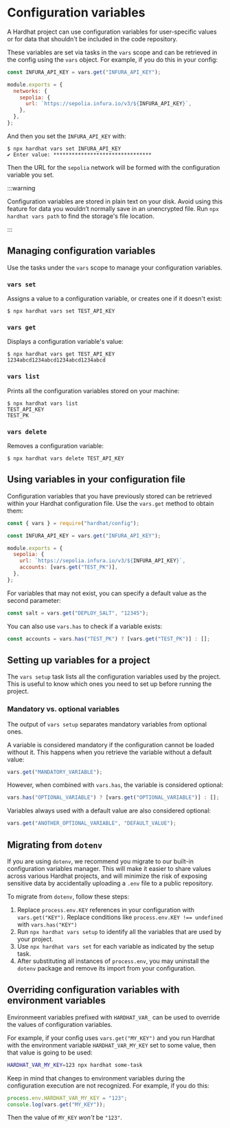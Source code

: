 # Configuration variables

A Hardhat project can use configuration variables for user-specific values or for data that shouldn't be included in the code repository.

These variables are set via tasks in the `vars` scope and can be retrieved in the config using the `vars` object. For example, if you do this in your config:

```js
const INFURA_API_KEY = vars.get("INFURA_API_KEY");

module.exports = {
  networks: {
    sepolia: {
      url: `https://sepolia.infura.io/v3/${INFURA_API_KEY}`,
    },
  },
};
```

And then you set the `INFURA_API_KEY` with:

```
$ npx hardhat vars set INFURA_API_KEY
✔ Enter value: ********************************
```

Then the URL for the `sepolia` network will be formed with the configuration variable you set.

:::warning

Configuration variables are stored in plain text on your disk. Avoid using this feature for data you wouldn’t normally save in an unencrypted file. Run `npx hardhat vars path` to find the storage's file location.

:::

## Managing configuration variables

Use the tasks under the `vars` scope to manage your configuration variables.

### `vars set`

Assigns a value to a configuration variable, or creates one if it doesn't exist:

```
$ npx hardhat vars set TEST_API_KEY
```

### `vars get`

Displays a configuration variable's value:

```
$ npx hardhat vars get TEST_API_KEY
1234abcd1234abcd1234abcd1234abcd
```

### `vars list`

Prints all the configuration variables stored on your machine:

```
$ npx hardhat vars list
TEST_API_KEY
TEST_PK
```

### `vars delete`

Removes a configuration variable:

```
$ npx hardhat vars delete TEST_API_KEY
```

## Using variables in your configuration file

Configuration variables that you have previously stored can be retrieved within your Hardhat configuration file. Use the `vars.get` method to obtain them:

```js
const { vars } = require("hardhat/config");

const INFURA_API_KEY = vars.get("INFURA_API_KEY");

module.exports = {
  sepolia: {
    url: `https://sepolia.infura.io/v3/${INFURA_API_KEY}`,
    accounts: [vars.get("TEST_PK")],
  },
};
```

For variables that may not exist, you can specify a default value as the second parameter:

```js
const salt = vars.get("DEPLOY_SALT", "12345");
```

You can also use `vars.has` to check if a variable exists:

```js
const accounts = vars.has("TEST_PK") ? [vars.get("TEST_PK")] : [];
```

## Setting up variables for a project

The `vars setup` task lists all the configuration variables used by the project. This is useful to know which ones you need to set up before running the project.

### Mandatory vs. optional variables

The output of `vars setup` separates mandatory variables from optional ones.

A variable is considered mandatory if the configuration cannot be loaded without it. This happens when you retrieve the variable without a default value:

```js
vars.get("MANDATORY_VARIABLE");
```

However, when combined with `vars.has`, the variable is considered optional:

```js
vars.has("OPTIONAL_VARIABLE") ? [vars.get("OPTIONAL_VARIABLE")] : [];
```

Variables always used with a default value are also considered optional:

```js
vars.get("ANOTHER_OPTIONAL_VARIABLE", "DEFAULT_VALUE");
```

## Migrating from `dotenv`

If you are using `dotenv`, we recommend you migrate to our built-in configuration variables manager. This will make it easier to share values across various Hardhat projects, and will minimize the risk of exposing sensitive data by accidentally uploading a `.env` file to a public repository.

To migrate from `dotenv`, follow these steps:

1. Replace `process.env.KEY` references in your configuration with `vars.get("KEY")`. Replace conditions like `process.env.KEY !== undefined` with `vars.has("KEY")`
2. Run `npx hardhat vars setup` to identify all the variables that are used by your project.
3. Use `npx hardhat vars set` for each variable as indicated by the setup task.
4. After substituting all instances of `process.env`, you may uninstall the `dotenv` package and remove its import from your configuration.

## Overriding configuration variables with environment variables

Environmeent variables prefixed with `HARDHAT_VAR_` can be used to override the values of configuration variables.

For example, if your config uses `vars.get("MY_KEY")` and you run Hardhat with the environment variable `HARDHAT_VAR_MY_KEY` set to some value, then that value is going to be used:

```sh
HARDHAT_VAR_MY_KEY=123 npx hardhat some-task
```

Keep in mind that changes to environment variables during the configuration execution are not recognized. For example, if you do this:

```js
process.env.HARDHAT_VAR_MY_KEY = "123";
console.log(vars.get("MY_KEY"));
```

Then the value of `MY_KEY` _won't_ be `"123"`.
